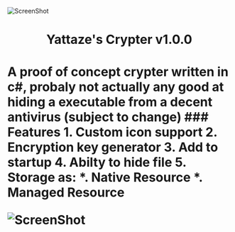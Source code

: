 ![ScreenShot](http://www.freeiconspng.com/uploads/encryption-icon-11.png)
<h1 align=center>Yattaze's Crypter v1.0.0<h1>
A proof of concept crypter written in c#, probaly not actually any good at hiding a executable from a decent antivirus (subject to change)  
### Features  
1. Custom icon support  
2. Encryption key generator  
3. Add to startup  
4. Abilty to hide file  
5. Storage as:  
  *. Native Resource  
  *. Managed Resource  
  
![ScreenShot](http://i.imgur.com/aRZ4lQA.png)  
